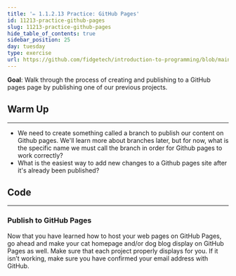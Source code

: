 ```yaml
---
title: '✏️ 1.1.2.13 Practice: GitHub Pages'
id: 11213-practice-github-pages
slug: 11213-practice-github-pages
hide_table_of_contents: true
sidebar_position: 25
day: tuesday
type: exercise
url: https://github.com/fidgetech/introduction-to-programming/blob/main/2f_classwork_practice_github_pages.md
---
```


**Goal**:  Walk through the process of creating and publishing to a GitHub pages page by publishing one of our previous projects.

## Warm Up
---

* We need to create something called a branch to publish our content on Github pages. We'll learn more about branches later, but for now, what is the specific name we must call the branch in order for Github pages to work correctly?
*  What is the easiest way to add new changes to a Github pages site after it's already been published?

## Code
---

### Publish to GitHub Pages

Now that you have learned how to host your web pages on GitHub Pages, go ahead and make your cat homepage and/or dog blog display on GitHub Pages as well. Make sure that each project properly displays for you. If it isn’t working, make sure you have confirmed your email address with GitHub. 